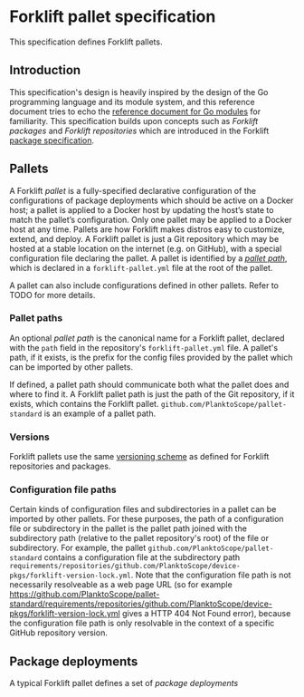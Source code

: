 # Forklift pallet specification

This specification defines Forklift pallets.


## Introduction

This specification's design is heavily inspired by the design of the Go programming language and its module system, and this reference document tries to echo the [reference document for Go modules](https://go.dev/ref/mod) for familiarity. This specification builds upon concepts such as *Forklift packages* and *Forklift repositories* which are introduced in the Forklift [package specification](00-package.md).


## Pallets

A Forklift *pallet* is a fully-specified declarative configuration of the configurations of package deployments which should be active on a Docker host; a pallet is applied to a Docker host by updating the host’s state to match the pallet’s configuration. Only one pallet may be applied to a Docker host at any time. Pallets are how Forklift makes distros easy to customize, extend, and deploy. A Forklift pallet is just a Git repository which may be hosted at a stable location on the internet (e.g. on GitHub), with a special configuration file declaring the pallet. A pallet is identified by a [*pallet path*](#pallet-paths), which is declared in a `forklift-pallet.yml` file at the root of the pallet.

A pallet can also include configurations defined in other pallets. Refer to TODO for more details.

### Pallet paths
An optional *pallet path* is the canonical name for a Forklift pallet, declared with the `path` field in the repository's `forklift-pallet.yml` file. A pallet's path, if it exists, is the prefix for the config files provided by the pallet which can be imported by other pallets.

If defined, a pallet path should communicate both what the pallet does and where to find it. A Forklift pallet path is just the path of the Git repository, if it exists, which contains the Forklift pallet. `github.com/PlanktoScope/pallet-standard` is an example of a pallet path.

### Versions
Forklift pallets use the same [versioning scheme](00-package.md#versions) as defined for Forklift repositories and packages.

### Configuration file paths
Certain kinds of configuration files and subdirectories in a pallet can be imported by other pallets. For these purposes, the path of a configuration file or subdirectory in the pallet is the pallet path joined with the subdirectory path (relative to the pallet repository's root) of the file or subdirectory.  For example, the pallet `github.com/PlanktoScope/pallet-standard` contains a configuration file at the subdirectory path `requirements/repositories/github.com/PlanktoScope/device-pkgs/forklift-version-lock.yml`. Note that the configuration file path is not necessarily resolveable as a web page URL (so for example <https://github.com/PlanktoScope/pallet-standard/requirements/repositories/github.com/PlanktoScope/device-pkgs/forklift-version-lock.yml> gives a HTTP 404 Not Found error), because the configuration file path is only resolvable in the context of a specific GitHub repository version.


## Package deployments

A typical Forklift pallet defines a set of *package deployments*
